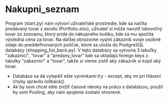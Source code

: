 # Nakupni_seznam
Program (start.py) nám vytvorí užívateľské prostredie, kde sa načíta predávaný tovar z excelu (Portfolio.xlsx), užívateľ si môže navoliť lubovoľný tovar zo zoznamu, ktorý pridá do nákupného košíku, kde sa mu spočíta výsledná cena za tovar. Na daľšej obrazovke vyplní zákazník svoje osobné údaje do preddefinovaných políčok, ktoré sa uložia do PostgreSQL databázy (shopping_list_back.py).
V tejto databázy sa vytvoria 3 tabuľky "zakaznici", "tovar" a "predany_tovar" kde sa ukladajú foreign keys z tabulky "zakaznici" a "tovar", takže si vieme zistiť aký zákazník si kúpil aký tovar.

- Databáza sa dá vylepšiť ešte výnimkami try - except, aby mi pri hlásení chyby spravilo rollback(). 
- Ak by som chcel ešte znížiť časové nároky na prácu s databázou, použil by som Pooling, aby nám spojenie zostalo otvorené.

